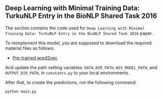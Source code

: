 ## Deep Learning with Minimal Training Data: TurkuNLP Entry in the BioNLP Shared Task 2016

The section contains the code used for `Deep Learning with Minimal Training Data: TurkuNLP Entry in the BioNLP Shared Task 2016` paper.

To reimplement this model, you are supposed to download the required material files as follows:

- [Pre-trained word2vec](https://drive.google.com/file/d/1eXeHKZh_PhxA2hf0NRDpODBZ4zk6L711/view?usp=sharing)

And update the path setting variables: `DATA_DIR_PATH`, `W2V_MODEL_PATH`, and `OUTPUT_DIR_PATH`, in `constants.py` to your local environments.

After that, to create the predictions, run the following command:

```
python main.py
```
